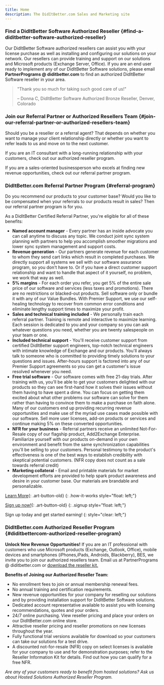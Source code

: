 ```yaml
---
title: Home
description: The DidItBetter.com Sales and Marketing site
---
```


### Find a DidItBetter Software Authorized Reseller   {#find-a-diditbetter-software-authorized-reseller}

Our DidItBetter Software authorized resellers can assist you with your
license purchase as well as installing and configuring our solutions on
your network. Our resellers can provide training and support on our
solutions and Microsoft products (Exchange Server, Office). If you are
an end user ready to implement any of our DidItBetter Software
solutions, please email **PartnerPrograms @ diditbetter.com** to find an
authorized DidItBetter Software reseller in your area.

> \"Thank you so much for taking such good care of us!\"
> 
> – Donna C, DidItBetter Software Authorized Bronze Reseller, Denver,
> Colorado

### Join our Referral Partner or Authorized Resellers Team   {#join-our-referral-partner-or-authorized-resellers-team}

Should you be a reseller or a referral agent? That depends on whether
you want to manage your client relationship directly or whether you want
to refer leads to us and move on to the next customer.

If you are an IT consultant with a long-running relationship with your
customers, check out our authorized reseller program.

If you are a sales-oriented businessperson who excels at finding new
revenue opportunities, check out our referral partner program.

### DidItBetter.com Referral Partner Program   {#referral-program}

Do you recommend our products to your customer base? Would you like to
be compensated when your referrals to our products result in sales? Then
our referral partner program is for you.

As a DidItBetter Certified Referral Partner, you\'re eligible for all of
these benefits:

* **Named account manager** - Every partner has an inside advocate you
  can call anytime to discuss any topic. We conduct joint sync system
  planning with partners to help you accomplish smoother migrations and
  lower sync system management and support costs.
* **Revenue generation** - Our partners generate revenue for each
  customer to whom they send cart links which result in completed
  purchases. We directly support all systems we sell with our software
  assurance program, so you don\'t have to. Or if you have a direct
  customer support relationship and want to handle that aspect of it
  yourself, no problem, we work that way as well.
* **5% margins** - For each order you refer, you get 5% of the entire
  sale price of our software and services (less taxes and promotions).
  There are no restrictions or blacked-out products. Sell software only
  or bundle it with any of our Value Bundles. With Premier Support, we
  use our self-healing technology to recover from common error
  conditions and eliminate lengthy support times to maximize your
  profit.
* **Sales and technical training included** - We personally train each
  referral partner. Training is remote and interactive to maximize
  learning. Each session is dedicated to you and your company so you can
  ask whatever questions you need, whether you are twenty salespeople on
  your team or one.
* **Included technical support** - You\'ll receive customer support from
  certified DidItBetter support engineers, top-notch technical engineers
  with intimate knowledge of Exchange and our products. You\'ll always
  talk to someone who is committed to providing timely solutions to your
  questions and issues. After-hours support is factored into any of our
  Premier Support agreements so you can get a customer\'s issue resolved
  whenever you need.
* **Free trial software** - Our software comes with free 21-day trials.
  After training with us, you\'ll be able to get your customers
  delighted with our products so they can see first-hand how it solves
  their issues without them having to have spent a dime. You can focus
  on getting them excited about what other problems our software can
  solve for them rather than having to convince them to make a purchase
  on faith alone. Many of our customers end up providing recurring
  revenue opportunities and make use of the myriad use cases made
  possible with our software. Sell more user licenses, add-on products
  or services and continue making 5% on these converted opportunities.
* **NFR for your business** - Referral partners receive an unlimited
  Not-For-Resale copy of our flagship product, Add2Exchange Enterprise.
  Familiarize yourself with our products on-demand in your own
  environment and benefit from the same synchronization capabilities
  you\'ll be selling to your customers. Personal testimony to the
  product\'s effectiveness is one of the best ways to establish
  credibility with skeptical potential customers. (NFR copy does not
  count as a sale towards referral credit)
* **Marketing collateral** - Email and printable materials for market
  development efforts are provided to help spark product awareness and
  desire in your customer base. Our materials are brandable and
  personalizable.

[Learn More](how-it-works.html){: .art-button-old}
{: .how-it-works style="float: left;"}

[Sign up now!](referral-signup.html){: .art-button-old}
{: .signup style="float: left;"}

Sign up today and get started earning!
{: style="clear: left;"}

### DidItBetter.com Authorized Reseller Program   {#diditbettercom-authorized-reseller-program}

**Unlock New Revenue Opportunities!** If you are an IT professional with
customers who use Microsoft products (Exchange, Outlook, Office), mobile
devices and smartphones (iPhones,iPads, Androids, Blackberry), BES, we
invite you to join our authorized resellers team. Email us at
PartnerPrograms @ diditbetter.com or [download the reseller kit.][1]

**Benefits of Joining our Authorized Reseller Team:**

* No enrollment fees to join or annual membership renewal fees.
* No annual training and certification requirements.
* New revenue opportunities for your company for reselling our solutions
  and by providing installation support for DidItBetter Software
  solutions.
* Dedicated account representative available to assist you with
  licensing recommendations, quotes and your orders.
* 24/7 online purchasing. View reseller pricing and place your orders on
  our DidItBetter.com online store.
* Attractive reseller pricing and reseller promotions on new licenses
  throughout the year.
* Fully functional trial versions available for download so your
  customers can take our solutions for a test drive.
* A discounted not-for-resale (NFR) copy on select licenses is available
  for your company to use and for demonstration purposes; refer to the
  Reseller Information Kit for details. Find out how you can qualify for
  a free NFR.

*Are any of your customers ready to benefit from hosted solutions? Ask
us about Hosted Solutions Authorized Reseller Program.*

[1]: http://sales.diditbetter.com/DidItBetterAuthorizedResellerProgram.pdf 
